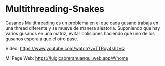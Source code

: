 # Multithreading-Snakes
Gusanos Multithreading es un problema en el que cada gusano trabaja en una thread diferente y se mueve de manera aleatoria. Suponiendo que hay varios gusanos en una matriz, evitar colisiones haciendo que uno de los gusanos espera a que el otro pase. 

Video: https://www.youtube.com/watch?v=TTRoy4shzvQ

Mi Page Web: https://luigicabrerahuanqui.web.app/#/home
